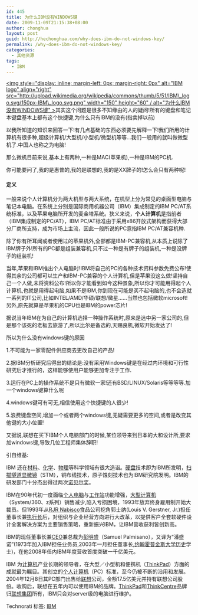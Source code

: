 ```yaml
---
id: 445
title: 为什么IBM没有WINDOWS键
date: 2009-11-09T21:15:38+08:00
author: chonghua
layout: post
guid: http://hechonghua.com/why-does-ibm-do-not-windows-key/
permalink: /why-does-ibm-do-not-windows-key/
categories:
  - 其他资源
tags:
  - IBM
---
```

[<img style="display: inline; margin-left: 0px; margin-right: 0px" alt="IBM logo" align="right" src="http://upload.wikimedia.org/wikipedia/commons/thumb/5/51/IBM\_logo.svg/150px-IBM\_logo.svg.png" width="150" height="60" / alt="为什么IBM没有WINDOWS键" >](http://zh.wikipedia.org/zh-cn/File:IBM_logo.svg)其实这个问题是很多不知缘由的人的疑问!所有的键盘和笔记本键盘基本上都有这个快捷键,为什么只有IBM的没有(指卖掉以前)

以我所知道的知识来回答一下!有几点基础的东西必须要先解释一下!我们所用的计算机有很多种,超级计算机/大型机/小型机/微型机等等...我们一般用的就叫做微型机了.中国人也称之为电脑!

那么微机目前来说,基本上有两种,一种是MAC(苹果机),一种是IBM的PC机.

你可能要问了,我的是惠普的,我的是联想的,我的是XX牌子的!怎么会只有两种呢!

#### 定义

一般来说个人计算机分为两大机型与两大系统，在机型上分为常见的桌面型电脑与笔记本电脑。在系统上分别是国际商用机器公司（IBM）集成制定的IBM PC/AT系统标准，以及苹果电脑所开发的麦金塔系统。狭义来说，**个人计算机**是指前者（IBM集成制定的PC/AT），IBM PC/AT标准由于采用x86开放式架构而获得大部分厂商所支持，成为市场上主流，因此一般所说的PC意指IBM PC/AT兼容机种.

除了你有所耳闻或者使用过的苹果机外,全部都是IBM-PC兼容机,从本质上说除了IBM牌子外!所有的PC都是组装兼容机,只不过一种是有牌子的组装机,一种是没牌子的组装机!

当年,苹果和IBM推出个人电脑时!IBM将自己的PC的各种技术资料参数免费公布!使得其余的公司都可以生产和IBM-PC兼容的个人计算机,但是苹果没这么做!坚持自己一个人做,未将资料公布!所以你才能看到如今这种景象,所以你才可能用得起个人计算机,也就是用得起电脑,如果不是IBM,你到现在可能是买不起电脑的,也不会造就一系列的IT公司,比如INTEL/AMD/华硕/联想/微星......当然也包括微软microsoft!另外,原先就算是苹果机的CPU也是IBM的power芯片!

据说当年IBM在为自己的计算机选择一种操作系统时,原来是选中另一家公司的,但是那个该死的老板去旅游了,所以比尔是备选的,天赐良机,微软开始发达了!

所以为什么没有windows键的原因

1.不可能为一家零配件供应商去更改自己的产品!

2.据IBM分析研究后得出的结论是:没有采用Windows键是在经过内环境和可行性研究后才推行的，这样能够使用户能够更加专注于工作.

3.运行在PC上的操作系统不是只有微软一家!还有BSD/LINUX/Solaris等等等等.加一个windows键算什么呢

4.windows键可有可无,相信使用这个快捷键的人很少!

5.浪费键盘空间,增加一个或者两个windows键,无疑需要更多的空间,或者是改变其他键的大小位置!

又据说,联想在买下IBM个人电脑部门的时候,某位领导来到日本的大和设计所,要求加windows键,导致几位工程师集体辞职!

引自维基:

IBM 还在[材料](http://zh.wikipedia.org/zh-cn/%E6%9D%90%E6%96%99)、[化学](http://zh.wikipedia.org/zh-cn/%E5%8C%96%E5%AD%A6)、[物理](http://zh.wikipedia.org/zh-cn/%E7%89%A9%E7%90%86)等科学领域有很大造诣。[硬盘](http://zh.wikipedia.org/zh-cn/%E7%A1%AC%E7%9B%98)技术即为IBM所发明，[扫描隧道显微镜](http://zh.wikipedia.org/zh-cn/%E6%89%AB%E6%8F%8F%E9%9A%A7%E9%81%93%E6%98%BE%E5%BE%AE%E9%95%9C)（STM），铜布线技术，原子蚀刻技术也为IBM研究院发明。IBM的研发部门十分杰出得过两次[诺贝尔奖](http://zh.wikipedia.org/zh-cn/%E8%AB%BE%E8%B2%9D%E7%88%BE%E7%8D%8E)。

IBM在90年代初一度面临[个人电脑](http://zh.wikipedia.org/zh-cn/%E5%80%8B%E4%BA%BA%E9%9B%BB%E8%85%A6)与[工作站](http://zh.wikipedia.org/zh-cn/%E5%B7%A5%E4%BD%9C%E7%AB%99)功能增强，[大型计算机](http://zh.wikipedia.org/zh-cn/%E5%A4%A7%E5%9E%8B%E8%AE%A1%E7%AE%97%E6%9C%BA)（System/360、z系列）销售减少,陷入亏损困境，1993年放弃终身雇用制开始大裁员。但1993年从[RJR Nabisco](http://zh.wikipedia.org/w/index.php?title=RJR_Nabisco&action=edit&redlink=1)食品公司挖角郭士纳(Louis V. Gerstner, Jr.)担任董事长兼[执行长](http://zh.wikipedia.org/zh-cn/%E5%9F%B7%E8%A1%8C%E9%95%B7)后，对组织与企业经营方向进行大改革，以提供客户全套软硬件设计全套解决方案为主要销售策略，重新振兴IBM，让IBM营收获利皆创新高。

IBM的现任董事长兼[CEO](http://zh.wikipedia.org/zh-cn/%E9%A6%96%E5%B8%AD%E6%89%A7%E8%A1%8C%E5%AE%98)兼总裁为[彭明盛](http://zh.wikipedia.org/w/index.php?title=%E5%BD%AD%E6%98%8E%E7%9B%9B&action=edit&redlink=1)（Samuel Palmisano），又译为“潘盛诺”(1973年加入IBM担任业务员,2003年一月担任董事长,[约翰霍普金斯大学](http://zh.wikipedia.org/zh-cn/%E7%B4%84%E7%BF%B0%E9%9C%8D%E6%99%AE%E9%87%91%E6%96%AF%E5%A4%A7%E5%AD%B8)[历史](http://zh.wikipedia.org/zh-cn/%E6%AD%B7%E5%8F%B2)学士)，在他2008年任内IBM年度营收首度突破一千亿美元。

IBM 为[计算机](http://zh.wikipedia.org/zh-cn/%E8%AE%A1%E7%AE%97%E6%9C%BA)产业长期的领导者，在大型／小型机和便携机（[ThinkPad](http://zh.wikipedia.org/zh-cn/ThinkPad)）方面的成就最为瞩目。其创立的[个人计算机](http://zh.wikipedia.org/zh-cn/%E4%B8%AA%E4%BA%BA%E8%AE%A1%E7%AE%97%E6%9C%BA)（PC）标准，至今仍被不断的沿用和发展。2004年12月8日其PC部门出售给[联想](http://zh.wikipedia.org/zh-cn/%E8%81%94%E6%83%B3)公司，金额17.5亿美元并持有联想公司股份。收购后，联想在五年内可以使用IBM的品牌。[ThinkPad](http://zh.wikipedia.org/zh-cn/ThinkPad)和[ThinkCentre](http://zh.wikipedia.org/zh-cn/ThinkCentre)品牌归[联想集团](http://zh.wikipedia.org/zh-cn/%E8%81%94%E6%83%B3%E9%9B%86%E5%9B%A2)所有，IBM只会对server级的电脑进行维护。</p> </p> 

<div style="padding-bottom: 0px; margin: 0px; padding-left: 0px; padding-right: 0px; display: inline; float: none; padding-top: 0px" id="scid:0767317B-992E-4b12-91E0-4F059A8CECA8:42e011f1-3556-4520-aecd-8e40222eca31" class="wlWriterEditableSmartContent">
  Technorati 标签: <a href="http://technorati.com/tags/IBM" rel="tag">IBM</a>
</div>